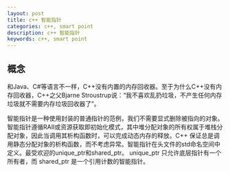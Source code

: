 ```yaml
---
layout: post
title: c++ 智能指针
categories: c++, smart point
description: c++ 智能指针
keywords: c++, smart point
---
```


## 概念
和Java、C#等语言不一样，C++没有内置的内存回收器。至于为什么C++没有内存回收器，C++之父Bjarne Stroustrup说：“我不喜欢乱扔垃圾，不产生任何内存垃圾就不需要内存垃圾回收器了”。

智能指针是一种使用封装的普通指针的范例，我们不需要显式删除被指向的对象。智能指针遵循RAII或资源获取即初始化模式，其中堆分配对象的所有权属于堆栈分配对象，因此当调用其析构函数时，可以完成动态内存的释放。C++ 保证总是调用静态分配对象的析构函数，而不考虑异常。智能指针在<memory>头文件的std命名空间中定义。最受欢迎的unique_ptr和shared_ptr。 unique_ptr 只允许底层指针有一个所有者，而 shared_ptr 是一个引用计数的智能指针。
